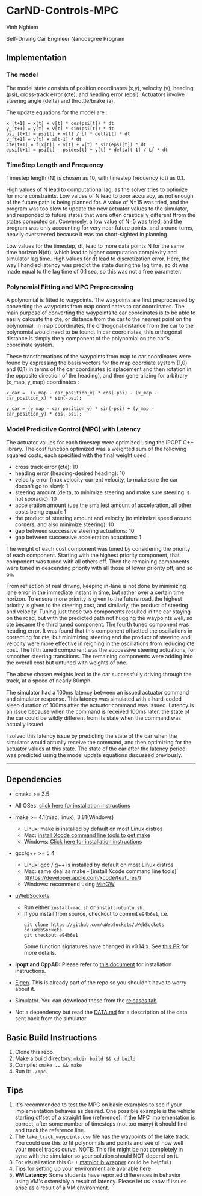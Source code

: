 # CarND-Controls-MPC
Vinh Nghiem

Self-Driving Car Engineer Nanodegree Program

## Implementation

### The model

The model state consists of position coordinates (x,y), velocity (v), heading (psi), cross-track error (cte), and heading error (epsi).  Actuators involve steering angle (delta) and throttle/brake (a).

The update equations for the model are : 

~~~~
x_[t+1] = x[t] + v[t] * cos(psi[t]) * dt
y_[t+1] = y[t] + v[t] * sin(psi[t]) * dt
psi_[t+1] = psi[t] + v[t] / Lf * delta[t] * dt
v_[t+1] = v[t] + a[t-1] * dt
cte[t+1] = f(x[t]) - y[t] + v[t] * sin(epsi[t]) * dt
epsi[t+1] = psi[t] - psides[t] + v[t] * delta[t-1] / Lf * dt
~~~~

### TimeStep Length and Frequency

Timestep length (N) is chosen as 10, with timestep frequency (dt) as 0.1.

High values of N lead to computational lag, as the solver tries to optimize for more constraints.  Low values of N lead to poor accuracy, as not enough of the future path is being planned for.  A value of N=15 was tried, and the program was too slow to update the new actuator values to the simulator, and responded to future states that were often drastically different ffrom the states computed on.  Conversely, a low value of N=5 was tried, and the program was only accounting for very near future points, and around turns, heavily oversteered because it was too short-sighted in planning.

Low values for the timestep, dt, lead to more data points N for the same time horizon N(dt), which lead to higher computation complexity and simulator lag time.  High values for dt lead to discretization error. Here, the way I handled latency was predict the state during the lag time, so dt was made equal to the lag time of 0.1 sec, so this was not a free parameter.

### Polynomial Fitting and MPC Preprocessing

A polynomial is fitted to waypoints.  The waypoints are first preprocessed by converting the waypoints from map coordinates to car coordinates.  The main purpose of converting the waypoints to car coordinates is to be able to easily calcuate the cte, or distance from the car to the nearest point on the polynomial.  In map coordinates, the orthogonal distance from the car to the polynomial would need to be found.  In car coordinates, this orthogonal distance is simply the y component of the polynomial on the car's coordinate system.

These transformations of the waypoints from map to car coordinates were found by expressing the basis vectors for the map coordiate system (1,0) and (0,1) in terms of the car coordinates (displacement and then rotation in the opposite direction of the heading), and then generalizing for arbitrary (x_map, y_map) coordinates : 

~~~
x_car =  (x_map - car_position_x) * cos(-psi) - (x_map - car_position_x) * sin(-psi);

y_car = (y_map - car_position_y) * sin(-psi) + (y_map - car_position_y) * cos(-psi);
~~~

### Model Predictive Control (MPC) with Latency

The actuator values for each timestep were optimized using the IPOPT C++ library.  The cost function optimized was a weighted sum of the following squared costs, each specified with the final weight used : 
- cross track error (cte): 10
- heading error (heading-desired heading): 10
- velocity error (max velocity-current velocity, to make sure the car doesn't go to slow): 1
- steering amount (delta, to minimize steering and make sure steering is not sporadic): 10
- acceleration amount (use the smallest amount of acceleration, all other costs being equal): 1
- the product of steering amount and velocity (to minimize speed around corners, and also minimize steering): 10
- gap between successive steering actuations: 10
- gap between successive acceleration actuations: 1

The weight of each cost component was tuned by considering the priority of each component.  Starting with the highest priority component, that component was tuned with all others off.  Then the remaining components were tuned in descending priority with all those of lower priority off, and so on. 

 From reflection of real driving, keeping in-lane is not done by minimizing lane error in the immediate instant in time, but rather over a certain time horizon.  To ensure more priority is given to the future road, the highest priority is given to the steering cost, and similarly, the product of steering and velocity.  Tuning just these two components resulted in the car staying on the road, but with the predicted path not hugging the waypoints well, so cte became the third tuned component.  The fourth tuned component was heading error.  It was found that this component offsetted the oscillations in correcting for cte, but minimizing steering and the product of steering and velocity were more effective in reigning in the oscillations from reducing cte cost.  The fifth tuned component was the successive steering actuations, for smoother steering transitions. The remaining components were adding into the overall cost but untuned with weights of one.

 The above chosen weights lead to the car successfully driving through the track, at a speed of nearly 80mph.

The simulator had a 100ms latency between an issued actuator command and simulator response.  This latency was simulated with a hard-coded sleep duration of 100ms after the actuator command was issued.  Latency is an issue because when the command is received 100ms later, the state of the car could be wildly different from its state when the command was actually issued.  

I solved this latency issue by predicting the state of the car when the simulator would actually receive the command, and then optimizing for the actuator values at this state.  The state of the car after the latency period was predicted using the model update equations discussed previously. 

---

## Dependencies

* cmake >= 3.5
 * All OSes: [click here for installation instructions](https://cmake.org/install/)
* make >= 4.1(mac, linux), 3.81(Windows)
  * Linux: make is installed by default on most Linux distros
  * Mac: [install Xcode command line tools to get make](https://developer.apple.com/xcode/features/)
  * Windows: [Click here for installation instructions](http://gnuwin32.sourceforge.net/packages/make.htm)
* gcc/g++ >= 5.4
  * Linux: gcc / g++ is installed by default on most Linux distros
  * Mac: same deal as make - [install Xcode command line tools]((https://developer.apple.com/xcode/features/)
  * Windows: recommend using [MinGW](http://www.mingw.org/)
* [uWebSockets](https://github.com/uWebSockets/uWebSockets)
  * Run either `install-mac.sh` or `install-ubuntu.sh`.
  * If you install from source, checkout to commit `e94b6e1`, i.e.
    ```
    git clone https://github.com/uWebSockets/uWebSockets
    cd uWebSockets
    git checkout e94b6e1
    ```
    Some function signatures have changed in v0.14.x. See [this PR](https://github.com/udacity/CarND-MPC-Project/pull/3) for more details.

* **Ipopt and CppAD:** Please refer to [this document](https://github.com/udacity/CarND-MPC-Project/blob/master/install_Ipopt_CppAD.md) for installation instructions.
* [Eigen](http://eigen.tuxfamily.org/index.php?title=Main_Page). This is already part of the repo so you shouldn't have to worry about it.
* Simulator. You can download these from the [releases tab](https://github.com/udacity/self-driving-car-sim/releases).
* Not a dependency but read the [DATA.md](./DATA.md) for a description of the data sent back from the simulator.


## Basic Build Instructions

1. Clone this repo.
2. Make a build directory: `mkdir build && cd build`
3. Compile: `cmake .. && make`
4. Run it: `./mpc`.

## Tips

1. It's recommended to test the MPC on basic examples to see if your implementation behaves as desired. One possible example
is the vehicle starting offset of a straight line (reference). If the MPC implementation is correct, after some number of timesteps
(not too many) it should find and track the reference line.
2. The `lake_track_waypoints.csv` file has the waypoints of the lake track. You could use this to fit polynomials and points and see of how well your model tracks curve. NOTE: This file might be not completely in sync with the simulator so your solution should NOT depend on it.
3. For visualization this C++ [matplotlib wrapper](https://github.com/lava/matplotlib-cpp) could be helpful.)
4.  Tips for setting up your environment are available [here](https://classroom.udacity.com/nanodegrees/nd013/parts/40f38239-66b6-46ec-ae68-03afd8a601c8/modules/0949fca6-b379-42af-a919-ee50aa304e6a/lessons/f758c44c-5e40-4e01-93b5-1a82aa4e044f/concepts/23d376c7-0195-4276-bdf0-e02f1f3c665d)
5. **VM Latency:** Some students have reported differences in behavior using VM's ostensibly a result of latency.  Please let us know if issues arise as a result of a VM environment.

